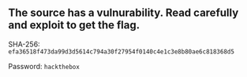 ## The source has a vulnurability. Read carefully and exploit to get the flag.
SHA-256: `efa36518f473da99d3d5614c794a30f27954f0140c4e1c3e8b80ae6c818368d5`

Password: `hackthebox`
